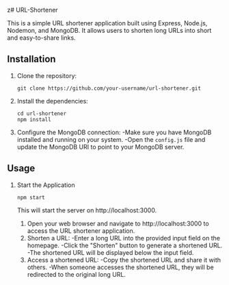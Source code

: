 z﻿# URL-Shortener

This is a simple URL shortener application built using Express, Node.js, Nodemon, and MongoDB. It allows users to shorten long URLs into short and easy-to-share links.

## Installation

1. Clone the repository:
   
   ```
   git clone https://github.com/your-username/url-shortener.git
   ```
   
2. Install the dependencies:

   ```
   cd url-shortener
   npm install
   ```
   
3. Configure the MongoDB connection:
   -Make sure you have MongoDB installed and running on your system.
   -Open the `config.js` file and update the MongoDB URI to point to your MongoDB server.
   
## Usage

1. Start the Application

   ```
   npm start
   ```
   This will start the server on http://localhost:3000.
   
   1. Open your web browser and navigate to http://localhost:3000 to access the URL shortener application.
   2. Shorten a URL:
      -Enter a long URL into the provided input field on the homepage.
      -Click the "Shorten" button to generate a shortened URL.
      -The shortened URL will be displayed below the input field.
   3. Access a shortened URL:
      -Copy the shortened URL and share it with others.
      -When someone accesses the shortened URL, they will be redirected to the original long URL.
